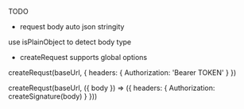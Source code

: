 TODO

- request body auto json stringity

use isPlainObject to detect body type

- createRequest supports global options

createRequst(baseUrl, {
	headers: {
		Authorization: 'Bearer TOKEN'
	}
})

createRequst(baseUrl, ({ body }) => ({
	headers: {
		Authorization: createSignature(body)
	}
}))